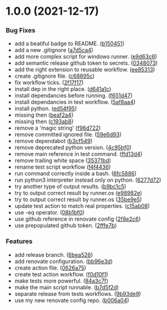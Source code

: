 # 1.0.0 (2021-12-17)


### Bug Fixes

* add a beatiful badge to README. ([b150451](https://github.com/Daniele-Tentoni/java-version-action/commit/b150451e88d749f3634fa3e59073f7fae9de2c61))
* add a new .gitignore ([a7d5ca4](https://github.com/Daniele-Tentoni/java-version-action/commit/a7d5ca4355dfe37395eef68a92447bb29cff1c56))
* add more complex script for windows runner. ([e9d63c6](https://github.com/Daniele-Tentoni/java-version-action/commit/e9d63c6eb902ef282eda0917fde47b5194fe334b))
* add semantic release github token to secrets. ([0348073](https://github.com/Daniele-Tentoni/java-version-action/commit/034807343ff33e52b9972e1fc3fe89195f4c9bf4))
* add the right extension to reusable workflow. ([ee85313](https://github.com/Daniele-Tentoni/java-version-action/commit/ee853134526325638c828966a4570c9c4654ac73))
* create .gitignore file. ([c68895c](https://github.com/Daniele-Tentoni/java-version-action/commit/c68895ce8b6437ff7cbd8f9d17001d03db1c72c2))
* fix workflow ticks. ([2f17f17](https://github.com/Daniele-Tentoni/java-version-action/commit/2f17f1717511173446e4838e714a0fa63ee8ef47))
* install dep in the right place. ([d641a1c](https://github.com/Daniele-Tentoni/java-version-action/commit/d641a1c6aaedddeb212444a1f7d11cb227be3130))
* install dependancies before running. ([f651d47](https://github.com/Daniele-Tentoni/java-version-action/commit/f651d47c3fbc9a78d065b8c7059279e8df9053a2))
* install dependancies in test workflow. ([5af8aa4](https://github.com/Daniele-Tentoni/java-version-action/commit/5af8aa4b6d3cbe4fbb42affc35fc5876dc3c68d8))
* install python. ([ed54f95](https://github.com/Daniele-Tentoni/java-version-action/commit/ed54f956ba16085db12b876b31d48b1e89687ca1))
* missing then ([beaf2a4](https://github.com/Daniele-Tentoni/java-version-action/commit/beaf2a4b526ed657c2307d30b408b9742719a8a5))
* missing then ([c193ab8](https://github.com/Daniele-Tentoni/java-version-action/commit/c193ab813fc44e366d5bb73869faee2f86373c1f))
* remove a 'magic string' ([f96d722](https://github.com/Daniele-Tentoni/java-version-action/commit/f96d7221c2018aab5da12a9a43146c59f2877d02))
* remove committed ignored file. ([59e6d93](https://github.com/Daniele-Tentoni/java-version-action/commit/59e6d9327ff485ed68d900f12d20b4bda076fc18))
* remove dependabot ([b3cf549](https://github.com/Daniele-Tentoni/java-version-action/commit/b3cf5493e8dc71299a4c83a418b94e95f27aeece))
* remove deprecated python version. ([4c95bf0](https://github.com/Daniele-Tentoni/java-version-action/commit/4c95bf0b3855151f5df5a95eb86139a9ad398932))
* remove main reference in test command. ([ffd13d4](https://github.com/Daniele-Tentoni/java-version-action/commit/ffd13d49a41de5b2d089860c20ce239056345351))
* remove trailing white space ([35371bd](https://github.com/Daniele-Tentoni/java-version-action/commit/35371bd62cc63979294cd6bfb4942678022a2047))
* rename test script workflow ([f4f4436](https://github.com/Daniele-Tentoni/java-version-action/commit/f4f44362d753353a8534f373f8e5db15256e87ae))
* run command correctly inside a bash. ([6fc5886](https://github.com/Daniele-Tentoni/java-version-action/commit/6fc588681e6984ef13aa267e319a309ce09c747c))
* run python3 interpreter instead only on python. ([6277d72](https://github.com/Daniele-Tentoni/java-version-action/commit/6277d726f2257301233fe92d0c00edca96304ab5))
* try another type of output results. ([b9bc1c5](https://github.com/Daniele-Tentoni/java-version-action/commit/b9bc1c5bcba91aa3312e6108fc2de6a8c2118efd))
* try to output correct result by runner.os ([e98982e](https://github.com/Daniele-Tentoni/java-version-action/commit/e98982e789f8a1572fbab6dd707cf647b9db8fe0))
* try to output correct result by runner.os ([35be9e5](https://github.com/Daniele-Tentoni/java-version-action/commit/35be9e52d3315e7b3781ca75bff4cc113d4b7519))
* update test action to match real properties. ([c15ab08](https://github.com/Daniele-Tentoni/java-version-action/commit/c15ab0858aaeeb564a7517821635b8c04a1ef84e))
* use -eq operator. ([08b1bf0](https://github.com/Daniele-Tentoni/java-version-action/commit/08b1bf0954b61a85e6c6618f46484f3e51863f38))
* use github reference in renovate config ([2f8e2c6](https://github.com/Daniele-Tentoni/java-version-action/commit/2f8e2c6400cf8912aa436c174b9e6e7aed39c01d))
* use prepopulated github token. ([2fffe7b](https://github.com/Daniele-Tentoni/java-version-action/commit/2fffe7b8b9de82cb60b7272ec44aced6dca0fce7))


### Features

* add release branch. ([6bea526](https://github.com/Daniele-Tentoni/java-version-action/commit/6bea5263adad848c877b8ecd14aa47932a8c9335))
* add renovate configuration. ([bb96e3d](https://github.com/Daniele-Tentoni/java-version-action/commit/bb96e3da3dd5f4e1df5d52caabad8af7093a7d18))
* create action file. ([0626a75](https://github.com/Daniele-Tentoni/java-version-action/commit/0626a75f772071aae9512ca46357bd9355e6b448))
* create test action workflow. ([f0d10f1](https://github.com/Daniele-Tentoni/java-version-action/commit/f0d10f158d7eb25830e2c510efbe9ce784945f5a))
* make tests more powerful. ([84a3c7f](https://github.com/Daniele-Tentoni/java-version-action/commit/84a3c7f0765b652eece41b78b0151058990e184d))
* make the main script runnable. ([b7d5f2d](https://github.com/Daniele-Tentoni/java-version-action/commit/b7d5f2d1689229db8b1d4a22a283bbd97d9562fb))
* separate release from tests workflows. ([9b93de9](https://github.com/Daniele-Tentoni/java-version-action/commit/9b93de9ec838cd64fb2b6a3fbd2246c72ad38e31))
* use my new renovate config repo. ([b006a04](https://github.com/Daniele-Tentoni/java-version-action/commit/b006a0455ce1d792993b691333cefaac92367a0d))
